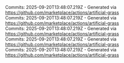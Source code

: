 Commits: 2025-09-20T13:48:07.219Z - Generated via https://github.com/marketplace/actions/artificial-grass
<br>
Commits: 2025-09-20T13:48:07.219Z - Generated via https://github.com/marketplace/actions/artificial-grass
<br>
Commits: 2025-09-20T13:48:07.219Z - Generated via https://github.com/marketplace/actions/artificial-grass
<br>
Commits: 2025-09-20T13:48:07.219Z - Generated via https://github.com/marketplace/actions/artificial-grass
<br>
Commits: 2025-09-20T13:48:07.219Z - Generated via https://github.com/marketplace/actions/artificial-grass
<br>
